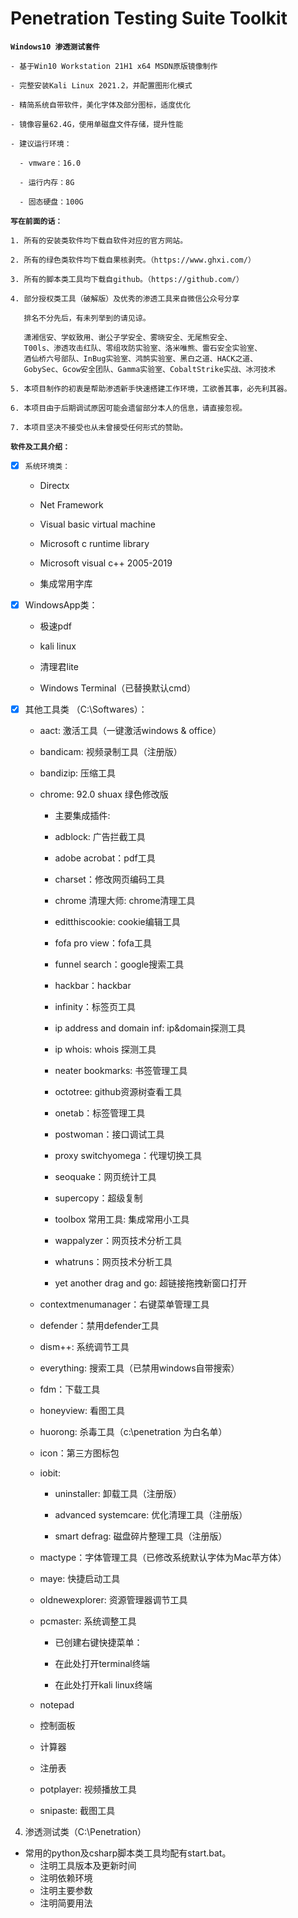 # Penetration Testing Suite Toolkit

**`Windows10 渗透测试套件`**

    - 基于Win10 Workstation 21H1 x64 MSDN原版镜像制作
    
    - 完整安装Kali Linux 2021.2，并配置图形化模式
    
    - 精简系统自带软件，美化字体及部分图标，适度优化
    
    - 镜像容量62.4G，使用单磁盘文件存储，提升性能
    
    - 建议运行环境：
    
      - vmware：16.0
    
      - 运行内存：8G
    
      - 固态硬盘：100G

**`写在前面的话：`**

    1. 所有的安装类软件均下载自软件对应的官方网站。
    
    2. 所有的绿色类软件均下载自果核剥壳。（https://www.ghxi.com/）
    
    3. 所有的脚本类工具均下载自github。（https://github.com/）
    
    4. 部分授权类工具（破解版）及优秀的渗透工具来自微信公众号分享
    
       排名不分先后，有未列举到的请见谅。
    
       潇湘信安、学蚁致用、谢公子学安全、雾晓安全、无尾熊安全、
       T00ls、渗透攻击红队、零组攻防实验室、洛米唯熊、雷石安全实验室、
       酒仙桥六号部队、InBug实验室、鸿鹄实验室、黑白之道、HACK之道、
       GobySec、Gcow安全团队、Gamma实验室、CobaltStrike实战、冰河技术
      
    5. 本项目制作的初衷是帮助渗透新手快速搭建工作环境，工欲善其事，必先利其器。
      
    6. 本项目由于后期调试原因可能会遗留部分本人的信息，请直接忽视。
      
    7. 本项目坚决不接受也从未曾接受任何形式的赞助。
    
**`软件及工具介绍：`**

- [x] `系统环境类：`
    
    - Directx
     
    - Net Framework
     
    - Visual basic virtual machine
     
    - Microsoft c runtime library
     
    - Microsoft visual c++ 2005-2019
     
    - 集成常用字库

- [x] WindowsApp类：

    - 极速pdf

    - kali linux

    - 清理君lite

    - Windows Terminal（已替换默认cmd）

- [x] 其他工具类 （C:\Softwares）：

    - aact: 激活工具（一键激活windows & office）
    
    - bandicam: 视频录制工具（注册版）
    
    - bandizip: 压缩工具

    - chrome: 92.0 shuax 绿色修改版
   
      - 主要集成插件:
      
      - adblock: 广告拦截工具
      
      - adobe acrobat：pdf工具
      
      - charset：修改网页编码工具
      
      - chrome 清理大师: chrome清理工具
      
      - editthiscookie: cookie编辑工具
      
      - fofa pro view：fofa工具
      
      - funnel search：google搜索工具
      
      - hackbar：hackbar
      
      - infinity：标签页工具
      
      - ip address and domain inf: ip&domain探测工具
      
      - ip whois: whois 探测工具
      
      - neater bookmarks: 书签管理工具
      
      - octotree: github资源树查看工具
      
      - onetab：标签管理工具
      
      - postwoman：接口调试工具
      
      - proxy switchyomega：代理切换工具
      
      - seoquake：网页统计工具
      
      - supercopy：超级复制
      
      - toolbox 常用工具: 集成常用小工具
      
      - wappalyzer：网页技术分析工具
      
      - whatruns：网页技术分析工具
      
      - yet another drag and go: 超链接拖拽新窗口打开
    
    - contextmenumanager：右键菜单管理工具
 
    - defender：禁用defender工具
    
    - dism++: 系统调节工具
    
    - everything: 搜索工具（已禁用windows自带搜索）
    
    - fdm：下载工具
    
    - honeyview: 看图工具
    
    - huorong: 杀毒工具（c:\penetration 为白名单）
    
    - icon：第三方图标包
    
    - iobit:
      
      - uninstaller: 卸载工具（注册版）
      
      - advanced systemcare: 优化清理工具（注册版）
      
      - smart defrag: 磁盘碎片整理工具（注册版）
    
    - mactype：字体管理工具（已修改系统默认字体为Mac苹方体）
    
    - maye: 快捷启动工具
    
    - oldnewexplorer: 资源管理器调节工具
    
    - pcmaster: 系统调整工具
      
      - 已创建右键快捷菜单：
      
      - 在此处打开terminal终端
      
      - 在此处打开kali linux终端
         
	 - notepad
	 
	 - 控制面板
	 
	 - 计算器
	 
	 - 注册表
    
    - potplayer: 视频播放工具
    
    - snipaste: 截图工具

 4. 渗透测试类（C:\Penetration）
 - 常用的python及csharp脚本类工具均配有start.bat。
   - 注明工具版本及更新时间
   - 注明依赖环境
   - 注明主要参数
   - 注明简要用法
